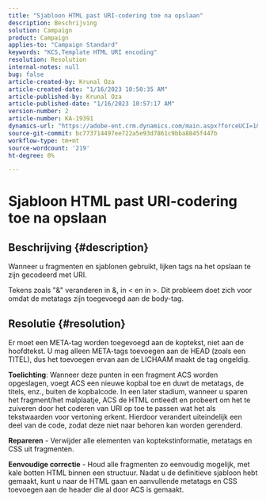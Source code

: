 ```yaml
---
title: "Sjabloon HTML past URI-codering toe na opslaan"
description: Beschrijving
solution: Campaign
product: Campaign
applies-to: "Campaign Standard"
keywords: "KCS,Template HTML URI encoding"
resolution: Resolution
internal-notes: null
bug: false
article-created-by: Krunal Oza
article-created-date: "1/16/2023 10:50:35 AM"
article-published-by: Krunal Oza
article-published-date: "1/16/2023 10:57:17 AM"
version-number: 2
article-number: KA-19391
dynamics-url: "https://adobe-ent.crm.dynamics.com/main.aspx?forceUCI=1&pagetype=entityrecord&etn=knowledgearticle&id=7f34e194-8b95-ed11-aad1-6045bd006793"
source-git-commit: bc773714497ee722a5e93d7861c9bba8845f447b
workflow-type: tm+mt
source-wordcount: '219'
ht-degree: 0%

---
```


# Sjabloon HTML past URI-codering toe na opslaan

## Beschrijving {#description}


Wanneer u fragmenten en sjablonen gebruikt, lijken tags na het opslaan te zijn gecodeerd met URI.

Tekens zoals &quot;&amp;&quot; veranderen in &amp;, in &lt; en in >. Dit probleem doet zich voor omdat de metatags zijn toegevoegd aan de body-tag.


## Resolutie {#resolution}


Er moet een META-tag worden toegevoegd aan de koptekst, niet aan de hoofdtekst. U mag alleen META-tags toevoegen aan de HEAD (zoals een TITEL), dus het toevoegen ervan aan de LICHAAM maakt de tag ongeldig.

<b>Toelichting</b>: Wanneer deze punten in een fragment ACS worden opgeslagen, voegt ACS een nieuwe kopbal toe en duwt de metatags, de titels, enz., buiten de kopbalcode. In een later stadium, wanneer u sparen het fragment/het malplaatje, ACS de HTML ontleedt en probeert om het te zuiveren door het coderen van URI op toe te passen wat het als tekstwaarden voor vertoning erkent. Hierdoor verandert uiteindelijk een deel van de code, zodat deze niet naar behoren kan worden gerenderd.

<b>Repareren</b> - Verwijder alle elementen van koptekstinformatie, metatags en CSS uit fragmenten.

<b>Eenvoudige correctie</b> - Houd alle fragmenten zo eenvoudig mogelijk, met kale botten HTML binnen een structuur. Nadat u de definitieve sjabloon hebt gemaakt, kunt u naar de HTML gaan en aanvullende metatags en CSS toevoegen aan de header die al door ACS is gemaakt.
